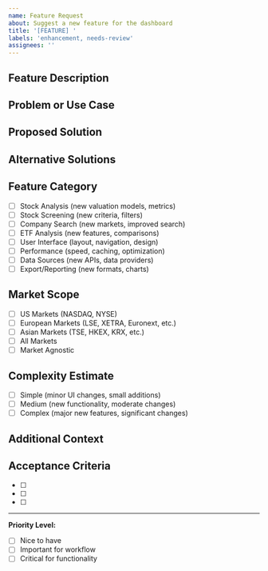 ```yaml
---
name: Feature Request
about: Suggest a new feature for the dashboard
title: '[FEATURE] '
labels: 'enhancement, needs-review'
assignees: ''
---
```


## Feature Description
<!-- A clear and concise description of the feature you'd like to see -->


## Problem or Use Case
<!-- Describe the problem this feature would solve or the use case it addresses -->


## Proposed Solution
<!-- Describe how you envision this feature working -->


## Alternative Solutions
<!-- Describe any alternative solutions or features you've considered -->


## Feature Category
<!-- Check the most relevant category -->
- [ ] Stock Analysis (new valuation models, metrics)
- [ ] Stock Screening (new criteria, filters)  
- [ ] Company Search (new markets, improved search)
- [ ] ETF Analysis (new features, comparisons)
- [ ] User Interface (layout, navigation, design)
- [ ] Performance (speed, caching, optimization)
- [ ] Data Sources (new APIs, data providers)
- [ ] Export/Reporting (new formats, charts)

## Market Scope
<!-- Which markets should this feature support? -->
- [ ] US Markets (NASDAQ, NYSE)
- [ ] European Markets (LSE, XETRA, Euronext, etc.)
- [ ] Asian Markets (TSE, HKEX, KRX, etc.) 
- [ ] All Markets
- [ ] Market Agnostic

## Complexity Estimate
<!-- How complex do you think this feature is to implement? -->
- [ ] Simple (minor UI changes, small additions)
- [ ] Medium (new functionality, moderate changes)
- [ ] Complex (major new features, significant changes)

## Additional Context
<!-- Add any other context, mockups, or examples about the feature request -->


## Acceptance Criteria
<!-- Define what would make this feature complete -->
- [ ] 
- [ ] 
- [ ] 

---
**Priority Level:**
- [ ] Nice to have
- [ ] Important for workflow
- [ ] Critical for functionality